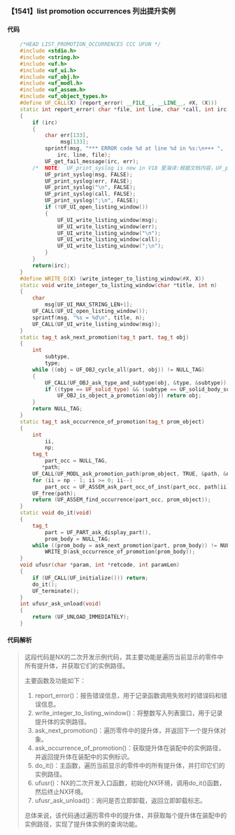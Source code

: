 ### 【1541】list promotion occurrences 列出提升实例

#### 代码

```cpp
    /*HEAD LIST_PROMOTION_OCCURRENCES CCC UFUN */  
    #include <stdio.h>  
    #include <string.h>  
    #include <uf.h>  
    #include <uf_ui.h>  
    #include <uf_obj.h>  
    #include <uf_modl.h>  
    #include <uf_assem.h>  
    #include <uf_object_types.h>  
    #define UF_CALL(X) (report_error( __FILE__, __LINE__, #X, (X)))  
    static int report_error( char *file, int line, char *call, int irc)  
    {  
        if (irc)  
        {  
            char err[133],  
                 msg[133];  
            sprintf(msg, "*** ERROR code %d at line %d in %s:\n+++ ",  
                irc, line, file);  
            UF_get_fail_message(irc, err);  
        /*  NOTE:  UF_print_syslog is new in V18 里海译:根据文档内容，UF_print_syslog是在V18版本中新增的函数。该函数用于打印系统日志。 */  
            UF_print_syslog(msg, FALSE);  
            UF_print_syslog(err, FALSE);  
            UF_print_syslog("\n", FALSE);  
            UF_print_syslog(call, FALSE);  
            UF_print_syslog(";\n", FALSE);  
            if (!UF_UI_open_listing_window())  
            {  
                UF_UI_write_listing_window(msg);  
                UF_UI_write_listing_window(err);  
                UF_UI_write_listing_window("\n");  
                UF_UI_write_listing_window(call);  
                UF_UI_write_listing_window(";\n");  
            }  
        }  
        return(irc);  
    }  
    #define WRITE_D(X) (write_integer_to_listing_window(#X, X))  
    static void write_integer_to_listing_window(char *title, int n)  
    {  
        char  
            msg[UF_UI_MAX_STRING_LEN+1];  
        UF_CALL(UF_UI_open_listing_window());  
        sprintf(msg, "%s = %d\n", title, n);  
        UF_CALL(UF_UI_write_listing_window(msg));  
    }  
    static tag_t ask_next_promotion(tag_t part, tag_t obj)  
    {  
        int  
            subtype,  
            type;  
        while ((obj = UF_OBJ_cycle_all(part, obj)) != NULL_TAG)  
        {  
            UF_CALL(UF_OBJ_ask_type_and_subtype(obj, &type, &subtype));  
            if ((type == UF_solid_type) && (subtype == UF_solid_body_subtype) &&  
                UF_OBJ_is_object_a_promotion(obj)) return obj;  
        }  
        return NULL_TAG;  
    }  
    static tag_t ask_occurrence_of_promotion(tag_t prom_object)  
    {  
        int  
            ii,  
            np;  
        tag_t  
            part_occ = NULL_TAG,  
           *path;  
        UF_CALL(UF_MODL_ask_promotion_path(prom_object, TRUE, &path, &np));  
        for (ii = np - 1; ii >= 0; ii--)  
            part_occ = UF_ASSEM_ask_part_occ_of_inst(part_occ, path[ii]);  
        UF_free(path);  
        return (UF_ASSEM_find_occurrence(part_occ, prom_object));  
    }  
    static void do_it(void)  
    {  
        tag_t  
            part = UF_PART_ask_display_part(),  
            prom_body = NULL_TAG;  
        while ((prom_body = ask_next_promotion(part, prom_body)) != NULL_TAG)  
            WRITE_D(ask_occurrence_of_promotion(prom_body));  
    }  
    void ufusr(char *param, int *retcode, int paramLen)  
    {  
        if (UF_CALL(UF_initialize())) return;  
        do_it();  
        UF_terminate();  
    }  
    int ufusr_ask_unload(void)  
    {  
        return (UF_UNLOAD_IMMEDIATELY);  
    }

```

#### 代码解析

> 这段代码是NX的二次开发示例代码，其主要功能是遍历当前显示的零件中所有提升体，并获取它们的实例路径。
>
> 主要函数及功能如下：
>
> 1. report_error()：报告错误信息，用于记录函数调用失败时的错误码和错误信息。
> 2. write_integer_to_listing_window()：将整数写入列表窗口，用于记录提升体的实例路径。
> 3. ask_next_promotion()：遍历零件中的提升体，并返回下一个提升体对象。
> 4. ask_occurrence_of_promotion()：获取提升体在装配中的实例路径，并返回提升体在装配中的实例标识。
> 5. do_it()：主函数，遍历当前显示的零件中的所有提升体，并打印它们的实例路径。
> 6. ufusr()：NX的二次开发入口函数，初始化NX环境，调用do_it()函数，然后终止NX环境。
> 7. ufusr_ask_unload()：询问是否立即卸载，返回立即卸载标志。
>
> 总体来说，该代码通过遍历零件中的提升体，并获取每个提升体在装配中的实例路径，实现了提升体实例的查询功能。
>
